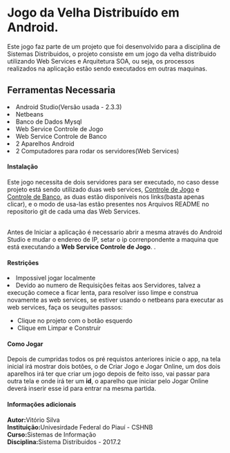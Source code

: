 <h1>Jogo da Velha Distribuído em Android.</h1>

Este jogo faz parte de um projeto que foi desenvolvido para a disciplina de Sistemas Distribuidos, o projeto consiste em um jogo da velha distribuido utilizando Web Services e Arquitetura SOA, ou seja, os processos realizados na aplicação estão sendo executados em outras maquinas.

<h2>Ferramentas Necessaria</h4>
<li>Android Studio(Versão usada - 2.3.3)<br></li>
<li>Netbeans<br></li>
<li>Banco de Dados Mysql</li>
<li><h href="https://github.com/svitorio/WebServiceGerenciaJogoVelha">Web Service Controle de Jogo</a></li>
<li><h href="https://github.com/svitorio/WebServiceControleBanco">Web Service Controle de Banco</a></li>
<li>2 Aparelhos Android</li>
<li>2 Computadores para rodar os servidores(Web Services)</li>


<h4>Instalação</h4>

Este jogo necessita de dois servidores para ser executado, no caso desse projeto está sendo utilizado duas web services,
<a href="https://github.com/svitorio/WebServiceGerenciaJogoVelha">Controle de Jogo</a> e <a href="https://github.com/svitorio/WebServiceControleBanco">Controle de Banco</a>, as duas estão disponiveis nos links(basta apenas clicar), e o modo de usa-las estão presentes nos Arquivos README no repositorio git de cada uma das Web Services.<br><br>

Antes de Iniciar a aplicação é necessario abrir a mesma através do Android Studio e mudar o endereo de IP, setar o ip correnpondente a maquina que está executando a <b>Web Service Controle de Jogo</b>.
.
<h4>Restrições</h4>

<li>Impossivel jogar localmente</li>
<li>Devido ao numero de Requisições feitas aos Servidores, talvez a execução comece a ficar lenta, para resolver isso limpe e construa novamente as web services, se estiver usando o netbeans para executar as web services, faça os seuguites passos:</li>
<ul>
  <li>Clique no projeto com o botão esquerdo</li>
  <li>Clique em Limpar e Construir</li>
</ul>
<h4>Como Jogar</h4>

Depois de cumpridas todos os pré requistos anteriores inicie o app, na tela inicial irá mostrar dois botões, o de Criar Jogo e Jogar Online, um dos dois aparelhos irá ter que criar um jogo depois de feito isso, vai passar para outra tela e onde irá ter um <b>id</b>, o aparelho que iniciar pelo Jogar Online deverá inserir esse id para entrar na mesma partida.

<h4>Informações adicionais</h4>

<b>Autor:</b>Vitório Silva<br>
<b>Instituição:</b>Univesirdade Federal do Piauí - CSHNB<br>
<b>Curso:</b>Sistemas de Informação<br>
<b>Disciplina:</b>Sistema Distribuidos - 2017.2<br>
